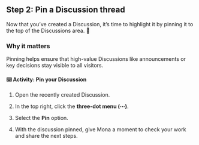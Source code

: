 ## Step 2: Pin a Discussion thread

Now that you’ve created a Discussion, it’s time to highlight it by pinning it to the top of the Discussions area. 📌

### Why it matters

Pinning helps ensure that high-value Discussions like announcements or key decisions stay visible to all visitors.

#### ⌨️ Activity: Pin your Discussion

1. Open the recently created Discussion.

1. In the top right, click the **three-dot menu (⋯)**.

1. Select the **Pin** option.

1. With the discussion pinned, give Mona a moment to check your work and share the next steps.
